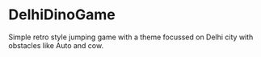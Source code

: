 # DelhiDinoGame
Simple retro style jumping game with a theme focussed on Delhi city with obstacles like Auto and cow.
